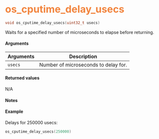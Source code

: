## <font color="F2853F" style="font-size:24pt">os_cputime_delay_usecs</font>

```c
void os_cputime_delay_usecs(uint32_t usecs)
```
Waits for a specified number of microseconds to elapse before returning.


#### Arguments

| Arguments | Description |
|-----------|-------------|
| `usecs` |  Number of microseconds to delay for.


#### Returned values
N/A

#### Notes

#### Example
Delays for 250000 usecs:
```c
os_cputime_delay_usecs(250000)
```
